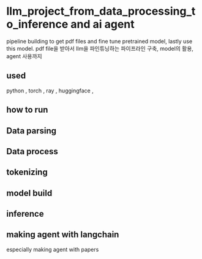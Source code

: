# llm_project_from_data_processing_to_inference and ai agent
pipeline building to get pdf files and fine tune pretrained model, lastly use this model. pdf file을 받아서 llm을 파인튜닝하는 파이프라인 구축, model의 활용, agent 사용까지

## used ##
python , torch , ray , huggingface , 

## how to run ## 

## Data parsing ##

## Data process ##

## tokenizing ##

## model build ##

## inference ##

## making agent with langchain ##
especially making agent with papers 
